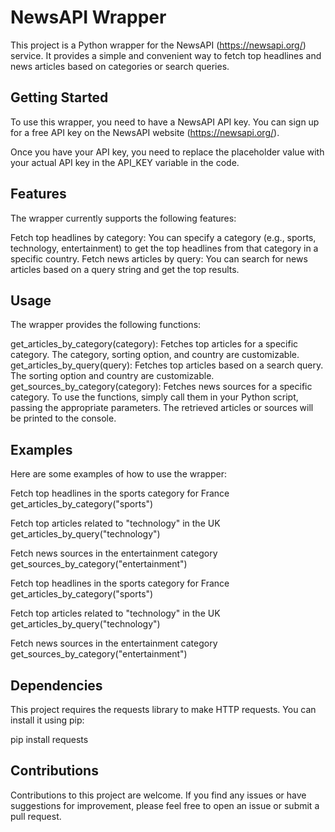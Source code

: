 # NewsAPI Wrapper
This project is a Python wrapper for the NewsAPI (https://newsapi.org/) service. It provides a simple and convenient way to fetch top headlines and news articles based on categories or search queries.

## Getting Started
To use this wrapper, you need to have a NewsAPI API key. You can sign up for a free API key on the NewsAPI website (https://newsapi.org/).

Once you have your API key, you need to replace the placeholder value with your actual API key in the API_KEY variable in the code.

## Features
The wrapper currently supports the following features:

Fetch top headlines by category: You can specify a category (e.g., sports, technology, entertainment) to get the top headlines from that category in a specific country.
Fetch news articles by query: You can search for news articles based on a query string and get the top results.

## Usage
The wrapper provides the following functions:

get_articles_by_category(category): Fetches top articles for a specific category. The category, sorting option, and country are customizable.
get_articles_by_query(query): Fetches top articles based on a search query. The sorting option and country are customizable.
get_sources_by_category(category): Fetches news sources for a specific category.
To use the functions, simply call them in your Python script, passing the appropriate parameters. The retrieved articles or sources will be printed to the console.

## Examples
Here are some examples of how to use the wrapper:

Fetch top headlines in the sports category for France
get_articles_by_category("sports")

Fetch top articles related to "technology" in the UK
get_articles_by_query("technology")

Fetch news sources in the entertainment category
get_sources_by_category("entertainment")

Fetch top headlines in the sports category for France
get_articles_by_category("sports")

Fetch top articles related to "technology" in the UK
get_articles_by_query("technology")

Fetch news sources in the entertainment category
get_sources_by_category("entertainment")

## Dependencies
This project requires the requests library to make HTTP requests. You can install it using pip:

pip install requests

## Contributions
Contributions to this project are welcome. If you find any issues or have suggestions for improvement, please feel free to open an issue or submit a pull request.

